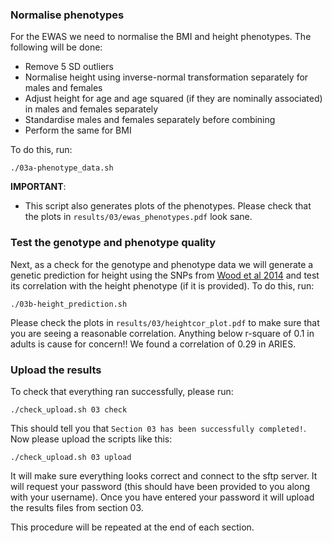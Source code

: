 ### Normalise phenotypes

For the EWAS we need to normalise the BMI and height phenotypes. The following will be done:

- Remove 5 SD outliers
- Normalise height using inverse-normal transformation separately for males and females
- Adjust height for age and age squared (if they are nominally associated) in males and females separately
- Standardise males and females separately before combining
- Perform the same for BMI

To do this, run:

    ./03a-phenotype_data.sh

**IMPORTANT**: 
- This script also generates plots of the phenotypes. Please check that the plots in `results/03/ewas_phenotypes.pdf` look sane.

### Test the genotype and phenotype quality

Next, as a check for the genotype and phenotype data we will generate a genetic prediction for height using the SNPs from [Wood et al 2014](http://www.ncbi.nlm.nih.gov/pubmed/25282103) and test its correlation with the height phenotype (if it is provided). To do this, run:

    ./03b-height_prediction.sh

Please check the plots in `results/03/heightcor_plot.pdf` to make sure that you are seeing a reasonable correlation. Anything below r-square of 0.1 in adults is cause for concern!! We found a correlation of 0.29 in ARIES. 


### Upload the results

To check that everything ran successfully, please run:

```
./check_upload.sh 03 check
```

This should tell you that `Section 03 has been successfully completed!`. Now please upload the scripts like this:

```
./check_upload.sh 03 upload
```

It will make sure everything looks correct and connect to the sftp server. It will request your password (this should have been provided to you along with your username). Once you have entered your password it will upload the results files from section 03.

This procedure will be repeated at the end of each section.
